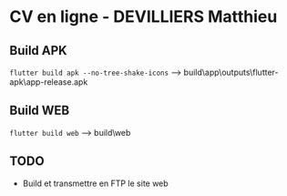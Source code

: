 # CV en ligne - DEVILLIERS Matthieu

## Build APK

`flutter build apk --no-tree-shake-icons`
--> build\app\outputs\flutter-apk\app-release.apk

## Build WEB

`flutter build web`
--> build\web

## TODO

- Build et transmettre en FTP le site web
